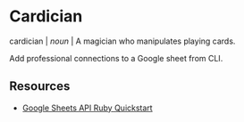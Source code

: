 # Cardician
cardician | *noun* | A magician who manipulates playing cards.

Add professional connections to a Google sheet from CLI. 

## Resources
* [Google Sheets API Ruby Quickstart](https://developers.google.com/sheets/quickstart/ruby)
